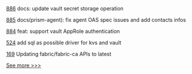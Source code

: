 
[886](https://github.com/hyperledger-labs/open-enterprise-agent/pull/886) docs: update vault secret storage operation

[885](https://github.com/hyperledger-labs/open-enterprise-agent/pull/885) docs(prism-agent): fix agent OAS spec issues and add contacts infos

[884](https://github.com/hyperledger-labs/open-enterprise-agent/pull/884) feat: support vault AppRole authentication

[524](https://github.com/hyperledger-labs/fabric-smart-client/pull/524) add sql as possible driver for kvs and vault

[169](https://github.com/hyperledger-labs/fabric-operator/pull/169) Updating fabric/fabric-ca APIs to latest


[See more >>>](https://start-here.hyperledger.org/pull-requests)
